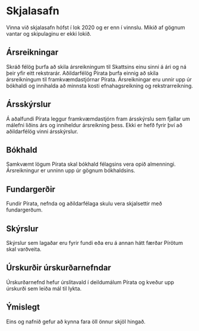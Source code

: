 # Skjalasafn

Vinna við skjalasafn hófst í lok 2020 og er enn í vinnslu. Mikið af gögnum vantar og skipulaginu er ekki lokið.

## Ársreikningar

Skráð félög þurfa að skila ársreikningum til Skattsins einu sinni á ári og ná þeir yfir eitt rekstrarár. Aðildarfélög Pírata þurfa einnig að skila ársreikningum til framkvæmdastjórnar Pírata. Ársreikningar eru unnir upp úr bókhaldi og innihalda að minnsta kosti efnahagsreikning og rekstrarreikning.

## Ársskýrslur

Á aðalfundi Pírata leggur framkvæmdastjórn fram ársskýrslu sem fjallar um málefni liðins árs og inniheldur ársreikning þess. Ekki er hefð fyrir því að aðildarfélög vinni ársskýrslur.

## Bókhald

Samkvæmt lögum Pírata skal bókhald félagsins vera opið almenningi. Ársreikningur er unninn upp úr gögnum bókhaldsins.

## Fundargerðir

Fundir Pírata, nefnda og aðildarfélaga skulu vera skjalsettir með fundargerðum.

## Skýrslur

Skýrslur sem lagaðar eru fyrir fundi eða eru á annan hátt færðar Pírötum skal varðveita.

## Úrskurðir úrskurðarnefndar

Úrskurðarnefnd hefur úrslitavald í deildumálum Pírata og kveður upp úrskurði sem leiða mál til lykta.

## Ýmislegt

Eins og nafnið gefur að kynna fara öll önnur skjöl hingað.